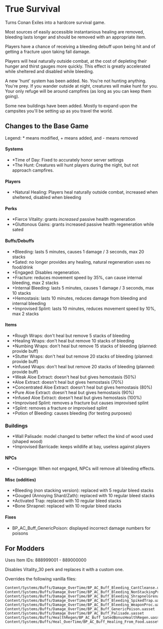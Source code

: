 True Survival
=============

Turns Conan Exiles into a hardcore survival game.

Most sources of easily accessible instantanious healing are removed,
bleeding lasts longer and should be removed with an appropriate item.

Players have a chance of receiving a bleeding debuff upon being hit and of
getting a fracture upon taking fall damage.

Players will heal naturally outside combat, at the cost of depleting their hunger and thirst gauges
more quickly. This effect is greatly accelerated while sheltered and disabled while bleeding.

A new 'hunt' system has been added. No. You're not hunting anything. You're prey.
If you wander outside at night, creatures will make hunt for you. Your only refuge will
be around campfires (as long as you can keep them going).

Some new buildings have been added. Mostly to expand upon the campsites you'll be setting up
as you travel the world.

Changes to the Base Game
------------------------

Legend: \* means modified, + means added, and - means removed

#### Systems
- \*Time of Day: Fixed to accurately honor server settings
- \+The Hunt: Creatures will hunt players during the night, but not approach campfires.

#### Players
- +Natural Healing:
  Players heal naturally outside combat, increased when sheltered, disabled when bleeding

#### Perks
- \*Fierce Vitality: grants *increased* passive health regeneration
- \*Gluttonous Gains: grants increased passive health regeneration while sated

#### Buffs/Debuffs
- \*Bleeding: lasts 5 minutes, causes 1 damage / 3 seconds, max 20 stacks
- \*Sated: no longer provides any healing, natural regeneration uses no food/drink
- +Engaged: Disables regeneration.
- +Fracture: reduces movement speed by 35%, can cause internal bleeding, max 2 stacks
- +Internal Bleeding: lasts 5 minutes, causes 1 damage / 3 seconds, max 10 stacks
- +Hemostasis: lasts 10 minutes, reduces damage from bleeding and internal bleeding
- +Improvised Splint: lasts 10 minutes, reduces movement speed by 10%, max 2 stacks

#### Items
- \*Rough Wraps: don't heal but remove 5 stacks of bleeding
- \*Healing Wraps: don't heal but remove 10 stacks of bleeding
- \*Numbing Wraps: don't heal but remove 15 stacks of bleeding (planned: provide buff)
- \*Stutter Wraps: don't heal but remove 20 stacks of bleeding (planned: provide buff)
- \*Infused Wraps: don't heal but remove 20 stacks of bleeding (planned: provide buff)
- \*Weak Aloe Extract: doesn't heal but gives hemostasis (50%)
- \*Aloe Extract: doesn't heal but gives hemostasis (70%)
- \*Concentrated Aloe Extract: doesn't heal but gives hemostasis (80%)
- \*Pure Aloe Extract: doesn't heal but gives hemostasis (90%)
- \*Infused Aloe Extract: doesn't heal but gives hemostasis (100%)
- +Improvised Splint: removes a fracture but causes improvised splint
- +Splint: removes a fracture or improvised splint
- +Potion of Bleeding: causes bleeding (for testing purposes)

### Buildings
- \*Wall Palisade: model changed to better reflect the kind of wood used (shaped wood)
- \+Improvised Barricade: keeps wildlife at bay, useless against players

#### NPCs
- +Disengage: When not engaged, NPCs will remove all bleeding effects.

#### Misc (oddities)
- \*Bleeding (non stacking version): replaced with 5 regular bleed stacks
- \*Gouged (Annoying Shard/Zath): replaced with 10 regular bleed stacks
- \*Activated Trap: replaced with 10 regular bleed stacks
- \*Bone Shrapnel: replaced with 10 regular bleed stacks

#### Fixes
- BP_AC_Buff_GenericPoison: displayed incorrect damage numbers for poisons

For Modders
-----------

Uses Item IDs: 888999001 - 889000000

Disables Vitality_30 perk and replaces it with a custom one.

Overrides the following vanilla files:

```
Content/Systems/Buffs/Damage_OverTime/BP_AC_Buff_Bleeding_CantCleanse.uasset
Content/Systems/Buffs/Damage_OverTime/BP_AC_Buff_Bleeding_NonStackingProc.uasset
Content/Systems/Buffs/Damage_OverTime/BP_AC_Buff_Bleeding_ShrapnelGrenade.uasset
Content/Systems/Buffs/Damage_OverTime/BP_AC_Buff_Bleeding_SpikedTrap.uasset
Content/Systems/Buffs/Damage_OverTime/BP_AC_Buff_Bleeding_WeaponProc.uasset
Content/Systems/Buffs/Damage_OverTime/BP_AC_Buff_GenericPoison.uasset
Content/Systems/Buffs/Damage_OverTime/BP_AC_Buff_Palisade.uasset
Content/Systems/Buffs/HealthRegen/BP_AC_Buff_SatedBonusHealthRegen.uasset
Content/Systems/Buffs/Heal_OverTime/BP_AC_Buff_Healing_From_Food.uasset
```